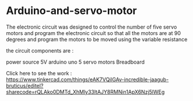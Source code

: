 # Arduino-and-servo-motor
The electronic circuit was designed to control the number of five servo motors and program the electronic circuit so that all the motors are at 90 degrees and program the motors to be moved using the variable resistance


the circuit components are :

power source 5V 
arduino uno 
5 servo motors
Breadboard 


Click here to see the work :
https://www.tinkercad.com/things/eAK7VQilGAv-incredible-jaagub-bruticus/editel?sharecode=rQLAko0DMTd_XhMly33ltAJY8RMNin1ApX6Nzj5lWEg
